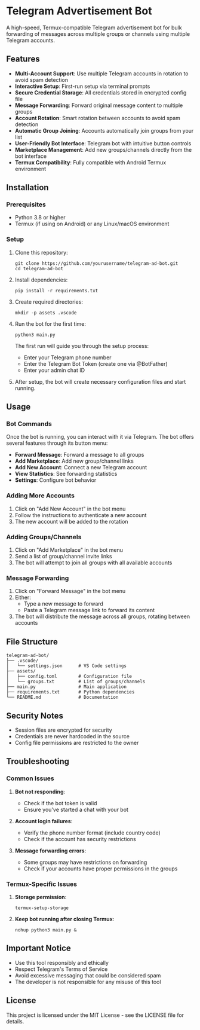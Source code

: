# Telegram Advertisement Bot

A high-speed, Termux-compatible Telegram advertisement bot for bulk forwarding of messages across multiple groups or channels using multiple Telegram accounts.

## Features

- **Multi-Account Support**: Use multiple Telegram accounts in rotation to avoid spam detection
- **Interactive Setup**: First-run setup via terminal prompts
- **Secure Credential Storage**: All credentials stored in encrypted config file
- **Message Forwarding**: Forward original message content to multiple groups
- **Account Rotation**: Smart rotation between accounts to avoid spam detection
- **Automatic Group Joining**: Accounts automatically join groups from your list
- **User-Friendly Bot Interface**: Telegram bot with intuitive button controls
- **Marketplace Management**: Add new groups/channels directly from the bot interface
- **Termux Compatibility**: Fully compatible with Android Termux environment

## Installation

### Prerequisites

- Python 3.8 or higher
- Termux (if using on Android) or any Linux/macOS environment

### Setup

1. Clone this repository:
   ```
   git clone https://github.com/yourusername/telegram-ad-bot.git
   cd telegram-ad-bot
   ```

2. Install dependencies:
   ```
   pip install -r requirements.txt
   ```

3. Create required directories:
   ```
   mkdir -p assets .vscode
   ```

4. Run the bot for the first time:
   ```
   python3 main.py
   ```
   
   The first run will guide you through the setup process:
   - Enter your Telegram phone number
   - Enter the Telegram Bot Token (create one via @BotFather)
   - Enter your admin chat ID

5. After setup, the bot will create necessary configuration files and start running.

## Usage

### Bot Commands

Once the bot is running, you can interact with it via Telegram. The bot offers several features through its button menu:

- **Forward Message**: Forward a message to all groups
- **Add Marketplace**: Add new group/channel links
- **Add New Account**: Connect a new Telegram account
- **View Statistics**: See forwarding statistics
- **Settings**: Configure bot behavior

### Adding More Accounts

1. Click on "Add New Account" in the bot menu
2. Follow the instructions to authenticate a new account
3. The new account will be added to the rotation

### Adding Groups/Channels

1. Click on "Add Marketplace" in the bot menu
2. Send a list of group/channel invite links
3. The bot will attempt to join all groups with all available accounts

### Message Forwarding

1. Click on "Forward Message" in the bot menu
2. Either:
   - Type a new message to forward
   - Paste a Telegram message link to forward its content
3. The bot will distribute the message across all groups, rotating between accounts

## File Structure

```
telegram-ad-bot/
├── .vscode/
│   └── settings.json      # VS Code settings
├── assets/
│   ├── config.toml        # Configuration file
│   └── groups.txt         # List of groups/channels
├── main.py                # Main application
├── requirements.txt       # Python dependencies
└── README.md              # Documentation
```

## Security Notes

- Session files are encrypted for security
- Credentials are never hardcoded in the source
- Config file permissions are restricted to the owner

## Troubleshooting

### Common Issues

1. **Bot not responding**:
   - Check if the bot token is valid
   - Ensure you've started a chat with your bot

2. **Account login failures**:
   - Verify the phone number format (include country code)
   - Check if the account has security restrictions

3. **Message forwarding errors**:
   - Some groups may have restrictions on forwarding
   - Check if your accounts have proper permissions in the groups

### Termux-Specific Issues

1. **Storage permission**:
   ```
   termux-setup-storage
   ```

2. **Keep bot running after closing Termux**:
   ```
   nohup python3 main.py &
   ```

## Important Notice

- Use this tool responsibly and ethically
- Respect Telegram's Terms of Service
- Avoid excessive messaging that could be considered spam
- The developer is not responsible for any misuse of this tool

## License

This project is licensed under the MIT License - see the LICENSE file for details.